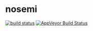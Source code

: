# nosemi

[![build status](http://img.shields.io/travis/Balou9/nosemi.svg?style=flat)](http://travis-ci.org/Balou9/nosemi) [![AppVeyor Build Status](https://ci.appveyor.com/api/projects/status/github/Balou9/nosemi?branch=master&svg=true)](https://ci.appveyor.com/project/Balou9/nosemi)
